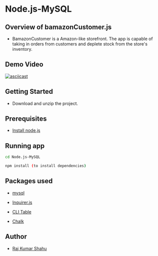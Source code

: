# Node.js-MySQL

## Overview of bamazonCustomer.js

* BamazonCustomer is a Amazon-like storefront. The app is capable of taking in orders from customers and deplete stock from the store's inventory.

## Demo Video

[![asciicast](https://asciinema.org/a/UsM5YAeAWJE6QU5i8aGKb0aoL.svg)](https://asciinema.org/a/UsM5YAeAWJE6QU5i8aGKb0aoL)

## Getting Started

* Download and unzip the project.

## Prerequisites

* [Install node.js](https://nodejs.org/en/download/)

## Running app

```sh
cd Node.js-MySQL

npm install (to install dependencies)
```

## Packages used

* [mysql](https://www.npmjs.com/package/mysql)

* [Inquirer.js](https://www.npmjs.com/package/inquirer)

* [CLI Table](https://www.npmjs.com/package/cli-table)

* [Chalk](https://www.npmjs.com/package/chalk)

## Author

* <a href="https://rajkumarshahu.github.io/Responsive-Portfolio/" target="_blank">Raj Kumar Shahu</a>

